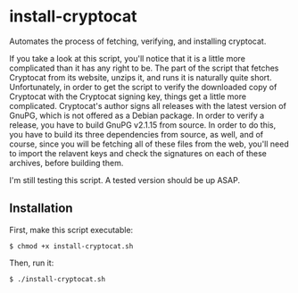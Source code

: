 # install-cryptocat

Automates the process of fetching, verifying, and installing cryptocat.

If you take a look at this script, you'll notice that it is a little more complicated than it has any right to be. The part of the script that fetches Cryptocat from its website, unzips it, and runs it is naturally quite short. Unfortunately, in order to get the script to verify the downloaded copy of Cryptocat with the Cryptocat signing key, things get a little more complicated. Cryptocat's author signs all releases with the latest version of GnuPG, which is not offered as a Debian package. In order to verify a release, you have to build GnuPG v2.1.15 from source. In order to do this, you have to build its three dependencies from source, as well, and of course, since you will be fetching all of these files from the web, you'll need to import the relavent keys and check the signatures on each of these archives, before building them. 

I'm still testing this script. A tested version should be up ASAP.

## Installation

First, make this script executable:

`$ chmod +x install-cryptocat.sh`

Then, run it:

`$ ./install-cryptocat.sh`

